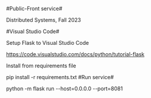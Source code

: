 #Public-Front service#

Distributed Systems, Fall 2023

#Visual Studio Code#

Setup Flask to Visual Studio Code

https://code.visualstudio.com/docs/python/tutorial-flask

Install from requirements file

pip install -r requirements.txt
#Run service#

python -m flask run --host=0.0.0.0 --port=8081


